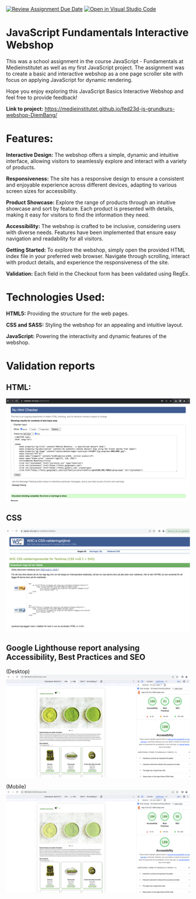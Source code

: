 [![Review Assignment Due Date](https://classroom.github.com/assets/deadline-readme-button-24ddc0f5d75046c5622901739e7c5dd533143b0c8e959d652212380cedb1ea36.svg)](https://classroom.github.com/a/lVSydX1g)
[![Open in Visual Studio Code](https://classroom.github.com/assets/open-in-vscode-718a45dd9cf7e7f842a935f5ebbe5719a5e09af4491e668f4dbf3b35d5cca122.svg)](https://classroom.github.com/online_ide?assignment_repo_id=12861650&assignment_repo_type=AssignmentRepo)

# JavaScript Fundamentals Interactive Webshop

This was a school assignment in the course JavaScript - Fundamentals at Medieinstitutet as well as my first JavaScript project. The assignment was to create a basic and interactive webshop as a one page scroller site with focus on applying JavaScript for dynamic rendering. 

Hope you enjoy exploring this JavaScript Basics Interactive Webshop and feel free to provide feedback!

**Link to project:** https://medieinstitutet.github.io/fed23d-js-grundkurs-webshop-DiemBang/

# Features:
**Interactive Design:** The webshop offers a simple, dynamic and intuitive interface, allowing visitors to seamlessly explore and interact with a variety of products.

**Responsiveness:** The site has a responsive design to ensure a consistent and enjoyable experience across different devices, adapting to various screen sizes for accessibility.

**Product Showcase:** Explore the range of products through an intuitive showcase and sort by feature. Each product is presented with details, making it easy for visitors to find the information they need.

**Accessibility:** The webshop is crafted to be inclusive, considering users with diverse needs. Features have been implemented that ensure easy navigation and readability for all visitors.

**Getting Started:**
To explore the webshop, simply open the provided HTML index file in your preferred web browser. Navigate through scrolling, interact with product details, and experience the responsiveness of the site.

**Validation:** Each field in the Checkout form has been validated using RegEx.

# Technologies Used:
**HTML5:** Providing the structure for the web pages. 

**CSS and SASS:** Styling the webshop for an appealing and intuitive layout.

**JavaScript:** Powering the interactivity and dynamic features of the webshop.

# Validation reports

## HTML:

![Alt text](validation/HTML_validation.png?raw=true "HTML Validation Report")

## CSS

![Alt text](validation/CSS_validation.png?raw=true "CSS Validation Report")

## Google Lighthouse report analysing Accessibility, Best Practices and SEO

(Desktop)
![Alt text](validation/Lighthouse_desktop.png?raw=true "Google Lighthouse Report")

(Mobile)
![Alt text](validation/Lighthouse_mobile.png?raw=true "Google Lighthouse Report")
